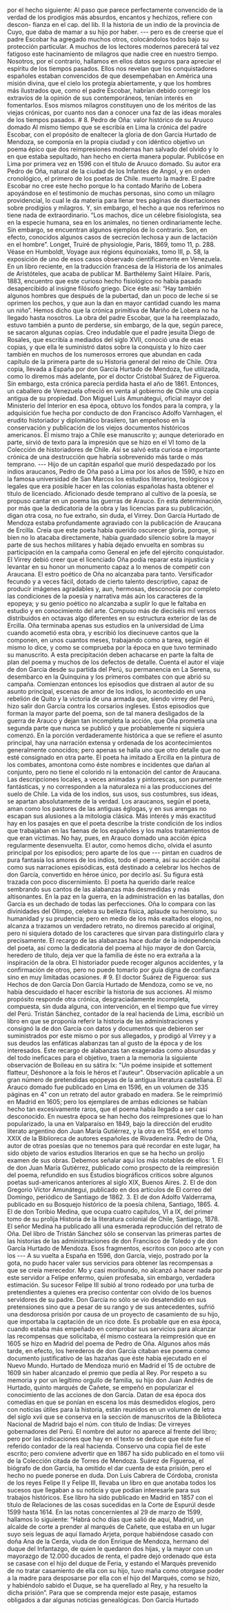por el hecho siguiente: Al paso que parece perfectamente convencido de la verdad de los prodigios más absurdos, encantos y hechizos, refiere con descon- fianza en el cap. del lib. II la historia de un indio de la provincia de Cuyo, que daba de mamar a su hijo por haber. --- pero es de creerse que el padre Escobar ha agregado muchos otros, colocándolos todos bajo su protección particular. A muchos de los lectores modernos parecerá tal vez fatigoso este hacinamiento de milagros que nadie cree en nuestro tiempo. Nosotros, por el contrario, hallamos en ellos datos seguros para apreciar el espíritu de los tiempos pasados. Ellos nos revelan que los conquistadores españoles estaban convencidos de que desempeñaban en América una misión divina, que el cielo los protegía abiertamente, y que los hombres más ilustrados que, como el padre Escobar, habrían debido corregir los extravíos de la opinión de sus contemporáneos, tenían interés en fomentarlos. Esos mismos milagros constituyen uno de los méritos de las viejas crónicas, por cuanto nos dan a conocer una faz de las ideas morales de los tiempos pasados. # 8. Pedro de Oña: valor histórico de su Aruuco domado Al mismo tiempo que se escribía en Lima la crónica del padre Escobar, con el propósito de enaltecer la gloria de don García Hurtado de Mendoza, se componía en la propia ciudad y con idéntico objetivo un poema épico que dos reimpresiones modernas han salvado del olvido y lo en que estaba sepultado, han hecho en cierta manera popular. Publicóse en Lima por primera vez en 1596 con el título de Aruuco domado. Su autor era Pedro de Oña, natural de la ciudad de los Infantes de Angol, y en orden cronológico, el primero de los poetas de Chile. muerto la madre. El padre Escobar no cree este hecho porque lo ha contado Mariño de Lobera apoyándose en el testimonio de muchas personas, sino como un milagro providencial, lo cual le da materia para llenar tres páginas de disertaciones sobre prodigios y milagros. Y, sin embargo, el hecho a que nos referimos no tiene nada de extraordinario. “Los machos, dice un célebre fisiologista, sea en la especie humana, sea en los animales, no tienen ordinariamente leche. Sin embargo, se encuentran algunos ejemplos de lo contrario. Son, en efecto, conocidos algunos casos de secreción lechosa y aun de lactación en el hombre”. Longet, Truiré de physiologie, Paris, 1869, tomo 11, p. 288. Véase en Humboldt, Voyage aux régions équinoxiaks, tomo III, p. 58, la exposición de uno de esos casos observado científicamente en Venezuela. En un libro reciente, en la traducción francesa de la Historia de los animales de Aristóteles, que acaba de publicar M. Barthélemy Saint Hilaire. París, 1883, encuentro que este curioso hecho fisiológico no había pasado desapercibido al insigne filósofo griego. Dice éste así: “Hay también algunos hombres que después de la pubertad, dan un poco de leche si se oprimen los pechos, y que aun la dan en mayor cantidad cuando les mama un niño”. Hemos dicho que la crónica primitiva de Mariño de Lobera no ha llegado hasta nosotros. La obra del padre Escobar, que la ha reemplazado, estuvo también a punto de perderse, sin embargo, de la que, según parece, se sacaron algunas copias. Creo indudable que el padre jesuita Diego de Rosales, que escribía a mediados del siglo XVII, conoció una de esas copias, y que ella le suministró datos sobre la conquista y lo hizo caer también en muchos de los numerosos errores que abundan en cada capítulo de la primera parte de su Historia general del reino de Chile. Otra copia, llevada a España por don García Hurtado de Mendoza, fue utilizada, como lo diremos más adelante, por el doctor Cristóbal Suárez de Figueroa. Sin embargo, esta crónica parecía perdida hasta el año de 1861. Entonces, un caballero de Venezuela ofreció en venta al gobierno de Chile una copia antigua de su propiedad. Don Miguel Luis Amunátegui, oficial mayor del Ministerio del Interior en esa época, obtuvo los fondos para la compra, y la adquisición fue hecha por conducto de don Francisco Adolfo Varnhagen, el erudito historiador y diplomático brasilero, tan empeñoso en la conservación y publicación de los viejos documentos históricos americanos. Él mismo trajo a Chile ese manuscrito y; aunque deteriorado en parte, sirvió de texto para la impresión que se hizo en el VI tomo de la Colección de historiadores de Chile. Así se salvó esta curiosa e importante crónica de una destrucción que habría sobrevenido más tarde o más temprano. --- Hijo de un capitán español que murió despedazado por los indios araucanos, Pedro de Oña pasó a Lima por los años de 1590, e hizo en la famosa universidad de San Marcos los estudios literarios, teológicos y legales que era posible hacer en las colonias españolas hasta obtener el título de licenciado. Aficionado desde temprano al cultivo de la poesía, se propuso cantar en un poema las guerras de Arauco. En esta determinación, por más que la dedicatoria de la obra y las licencias para su publicación, digan otra cosa, no fue extraño, sin duda, el Virrey. Don García Hurtado de Mendoza estaba profundamente agraviado con la publicación de Araucana de Ercilla. Creía que este poeta había querido oscurecer gloria, porque, si bien no lo atacaba directamente, había guardado silencio sobre la mayor parte de sus hechos militares y había dejado envuelta en sombras su participación en la campaña como General en jefe del ejército conquistador. El Virrey debió creer que el licenciado Oña podía reparar esta injusticia y levantar en su honor un monumento capaz a lo menos de competir con Araucana. El estro poético de Oña no alcanzaba para tanto. Versificador fecundo y a veces fácil, dotado de cierto talento descriptivo, capaz de producir imágenes agradables y, aun, hermosas, desconocía por completo las condiciones de la poesía y narrativa más aún los caracteres de la epopeya; y su genio poético no alcanzaba a suplir lo que le faltaba en estudio y en conocimiento del arte. Compuso más de dieciséis mil versos distribuidos en octavas algo diferentes en su estructura exterior de las de Ercilla. Oña terminaba apenas sus estudios en la universidad de Lima cuando acometió esta obra, y escribió los diecinueve cantos que la componen, en unos cuantos meses, trabajando como a tarea, según él mismo lo dice, y como se comprueba por la época en que tuvo terminado su manuscrito. A esta precipitación deben achacarse en parte la falta de plan del poema y muchos de los defectos de detalle. Cuenta el autor el viaje de don García desde su partida del Perú, su permanencia en La Serena, su desembarco en la Quinquina y los primeros combates con que abrió su campaña. Comienzan entonces los episodios que distraen al autor de su asunto principal, escenas de amor de los indios, lo acontecido en una rebelión de Quito y la victoria de una armada que, siendo virrey del Perú, hizo salir don García contra los corsarios ingleses. Estos episodios que forman la mayor parte del poema, son de tal manera desligados de la guerra de Arauco y dejan tan incompleta la acción, que Oña prometía una segunda parte que nunca se publicó y que probablemente ni siquiera comenzó. En la porción verdaderamente histórica a que se refiere el asunto principal, hay una narración extensa y ordenada de los acontecimientos generalmente conocidos; pero apenas se halla uno que otro detalle que no esté consignado en otra parte. El poeta ha imitado a Ercilla en la pintura de los combates, amontona como éste nombres e incidentes que dañan al conjunto, pero no tiene el colorido ni la entonación del cantor de Araucana. Las descripciones locales, a veces animadas y pintorescas, son puramente fantásticas, y no corresponden a la naturaleza ni a las producciones del suelo de Chile. La vida de los indios, sus usos, sus costumbres, sus ideas, se apartan absolutamente de la verdad. Los araucanos, según el poeta, aman como los pastores de las antiguas églogas, y en sus arengas no escapan sus alusiones a la mitología clásica. Más interés y más exactitud hay en los pasajes en que el poeta describe la triste condición de los indios que trabajaban en las faenas de los españoles y los malos tratamientos de que eran víctimas. No hay, pues, en Arauco domado una acción épica regularmente desenvuelta. El autor, como hemos dicho, olvida el asunto principal por los episodios; pero aparte de los que --- pintan en cuadros de pura fantasía los amores de los indios, todo el poema, así su acción capital como sus narraciones episódicas, está destinado a celebrar los hechos de don García, convertido en héroe único, por decirlo así. Su figura está trazada con poco discernimiento. El poeta ha querido darle realce sembrando sus cantos de las alabanzas más desmedidas y más altisonantes. En la paz en la guerra, en la administración en las batallas, don García es un dechado de todas las perfecciones. Oña lo compara con las divinidades del Olimpo, celebra su belleza física, aplaude su heroísmo, su humanidad y su prudencia; pero en medio de los más exaltados elogios, no alcanza a trazamos un verdadero retrato, no diremos parecido al original, pero ni siquiera dotado de los caracteres que sirvan para distinguirlo clara y precisamente. El recargo de las alabanzas hace dudar de la independencia del poeta, así como la dedicatoria del poema al hijo mayor de don García, heredero de título, deja ver que la familia de éste no era extraña a la inspiración de la obra. El historiador puede recoger algunos accidentes, y la confirmación de otros, pero no puede tomarlo por guía digna de confianza sino en muy limitadas ocasiones. # 9. El doctor Suárez de Figueroa: sus Hechos de don García Don García Hurtado de Mendoza, como se ve, no había descuidado el hacer escribir la historia de sus acciones. Al mismo propósito responde otra crónica, desgraciadamente incompleta, compuesta, sin duda alguna, con intervención, en el tiempo que fue virrey del Perú. Tristán Sánchez, contador de la real hacienda de Lima, escribió un libro en que se proponía referir la historia de las administraciones y consignó la de don García con datos y documentos que debieron ser suministrados por este mismo o por sus allegados, y prodigó al Virrey y a sus deudos las enfáticas alabanzas tan al gusto de la época y de los interesados. Este recargo de alabanzas tan exageradas como absurdas y del todo ineficaces para el objetivo, traen a la memoria la siguiente observación de Boileau en su sátira Ix: "Un poéme insipide et sottement flatteur, Déshonore a la fois le héros et l'auteur". Observación aplicable a un gran número de pretendidas epopeyas de la antigua literatura castellana. El Arauco domado fue publicado en Lima en 1596, en un volumen de 335 páginas en 4" con un retrato del autor grabado en madera. Se le reimprimió en Madrid en 1605; pero los ejemplares de ambas ediciones se habían hecho tan excesivamente raros, que el poema había llegado a ser casi desconocido. En nuestra época se han hecho dos reimpresiones que lo han popularizado, la una en Valparaíso en 1849, bajo la dirección del erudito literato argentino don Juan María Gutiérrez, y la otra en 1554, en el tomo XXIX de la Biblioreca de autores españoles de Rivadeneira. Pedro de Oña, autor de otras poesías que no tenemos para qué recordar en este lugar, ha sido objeto de varios estudios literarios en que se ha hecho un prolijo examen de sus obras. Debemos señalar aquí los más notables de ellos: 1. El de don Juan María Gutiérrez, publicado como prospecto de la reimpresión del poema, refundido en sus Estudios biográficos críticos sobre algunos poetas sud-americanos anteriores al siglo XIX, Buenos Aires. 2. El de don Gregorio Víctor Amunátegui, publicado en dos artículos de El correo del Domingo, periódico de Santiago de 1862. 3. El de don Adolfo Valderrama, publicado en su Bosquejo histórico de la poesía chilena, Santiago, 1865. 4. El de don Toribio Medina, que ocupa cuatro capítulos, VI a IX, del primer tomo de su prolija Historia de la literatura colonial de Chile, Santiago, 1878. El señor Medina ha publicado allí una esmerada reproducción del retrato de Oña. Del libro de Tristán Sánchez sólo se conservan las primeras partes de las historias de las administraciones de don Francisco de Toledo y de don García Hurtado de Mendoza. Esos fragmentos, escritos con poco arte y con los --- A su vuelta a España en 1596, don García, viejo, postrado por la gota, no pudo hacer valer sus servicios para obtener las recompensas a que se creía merecedor. Mo y casi moribundo, no alcanzó a hacer nada por este servidor a Felipe enfermo, quien profesaba, sin embargo, verdadera estimación. Su sucesor Felipe III subió al trono rodeado por una turba de pretendientes a quienes era preciso contentar con olvido de los buenos servidores de su padre. Don García no sólo se vio desatendido en sus pretensiones sino que a pesar de su rango y de sus antecedentes, sufrió una desdorosa prisión por causa de un proyecto de casamiento de su hijo, que importaba la captación de un rico dote. Es probable que en esa época, cuando estaba más empeñado en comprobar sus servicios para alcanzar las recompensas que solicitaba, él mismo costeara la reimpresión que en 1605 se hizo en Madrid del poema de Pedro de Oña. Algunos años más tarde, en efecto, los herederos de don García citaban ese poema como documento justificativo de las hazañas que éste había ejecutado en el Nuevo Mundo. Hurtado de Mendoza murió en Madrid el 15 de octubre de 1609 sin haber alcanzado el premio que pedía al Rey. Por respeto a su memoria y por un legítimo orgullo de familia, su hijo don Juan Andrés de Hurtado, quinto marqués de Cañete, se empeñó en popularizar el conocimiento de las acciones de don García. Datan de esa época dos comedias en que se ponían en escena los más desmedidos elogios, pero con noticias útiles para la historia, están reunidos en un volumen de letra del siglo xvii que se conserva en la sección de manuscritos de la Biblioteca Nacional de Madrid bajo el núm. con título de Indias: De virreyes gobernadores del Perú. El nombre del autor no aparece al frente del libro; pero por las indicaciones que hay en el texto se deduce que éste fue el referido contador de la real hacienda. Conservo una copia fiel de este escrito; pero conviene advertir que en 1867 ha sido publicado en el tomo viii de la Colección citada de Torres de Mendoza. Suárez de Figueroa, el biógrafo de don García, ha omitido el dar cuenta de esta prisión, pero el hecho no puede ponerse en duda. Don Luis Cabrera de Córdoba, cronista de los reyes Felipe II y Felipe III, llevaba un libro en que anotaba todos los sucesos que llegaban a su noticia y que podían interesarle para sus trabajos históricos. Ese libro ha sido publicado en Madrid en 1857 con el título de Relaciones de las cosas sucedidas en la Corte de Espurúl desde 1599 hasta 1614. En las notas concernientes al 29 de marzo de 1599, hallamos lo siguiente: “Habrá ocho días que salió de aquí, Madrid, un alcalde de corte a prender al marqués de Cañete, que estaba en un lugar suyo seis leguas de aquí llamado Arjeta, porque habiéndose casado con doña Ana de la Cerda, viuda de don Enrique de Mendoza, hermano del duque del Infantazgo, de quien le quedaron dos hijas, y la mayor con un mayorazgo de 12.000 ducados de renta, el padre dejó ordenado que ésta se casase con el hijo del duque de Feria, y estando el Marqués prevenido de no tratar casamiento de ella con su hijo, tuvo maña como otorgase poder a la madre para desposarse por ella con el hijo del Marqués, como se hizo, y habiéndolo sabido el Duque, se ha querellado al Rey, y ha resuelto la dicha prisión”. Para que se comprenda mejor este pasaje, estamos obligados a dar algunas noticias genealógicas. Don García Hurtado